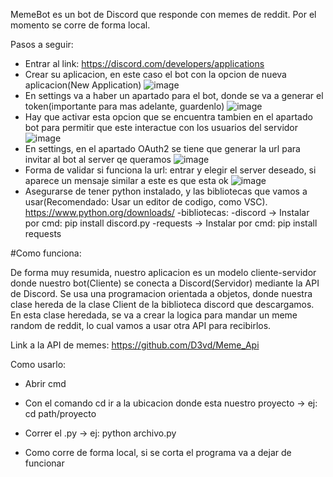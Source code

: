 MemeBot es un bot de Discord que responde con memes de reddit. Por el momento se corre de forma local.  

Pasos a seguir:

  - Entrar al link: https://discord.com/developers/applications
  - Crear su aplicacion, en este caso el bot con la opcion de nueva aplicacion(New Application)
      ![image](https://github.com/user-attachments/assets/e612df12-8055-492c-98e6-5957b3c2c13b)
  - En settings va a haber un apartado para el bot, donde se va a generar el token(importante para mas adelante, guardenlo)
      ![image](https://github.com/user-attachments/assets/102a637f-c04b-48ae-9ef4-cf36b9d401ba)
  - Hay que activar esta opcion que se encuentra tambien en el apartado bot para permitir que este interactue con los usuarios del servidor
      ![image](https://github.com/user-attachments/assets/590a92f1-e97b-4a25-9212-6981802aca46)
  - En settings, en el apartado OAuth2 se tiene que generar la url para invitar al bot al server qe queramos
      ![image](https://github.com/user-attachments/assets/536a82e7-aaa5-4178-98f7-c493aa9aead6)
  - Forma de validar si funciona la url: entrar y elegir el server deseado, si aparece un mensaje similar a este es que esta ok
      ![image](https://github.com/user-attachments/assets/8d5239cc-85af-47d6-9ed9-27ed93a5dd34)
  - Asegurarse de tener python instalado, y las bibliotecas que vamos a usar(Recomendado: Usar un editor de codigo, como VSC).
      https://www.python.org/downloads/
      -bibliotecas:
        -discord -> Instalar por cmd: pip install discord.py
        -requests -> Instalar por cmd: pip install requests
    
#Como funciona: 

De forma muy resumida, nuestro aplicacion es un modelo cliente-servidor donde nuestro bot(Cliente) se conecta a Discord(Servidor) mediante la API de Discord. Se usa una programacion orientada a objetos, donde nuestra clase hereda de la clase Client de la biblioteca discord que descargamos. En esta clase heredada, se va a crear la logica para mandar un meme random de reddit, lo cual vamos a usar otra API para recibirlos. 

Link a la API de memes: https://github.com/D3vd/Meme_Api
    
Como usarlo:

  - Abrir cmd
  
  - Con el comando cd ir a la ubicacion donde esta nuestro proyecto -> ej: cd path/proyecto
  
  - Correr el .py -> ej: python archivo.py 
  
  - Como corre de forma local, si se corta el programa va a dejar de funcionar



